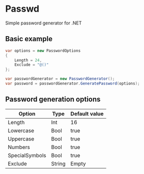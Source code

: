 # Passwd
Simple password generator for .NET

## Basic example

```cs
var options = new PasswordOptions
{  
    Length = 24,
    Exclude = "@()"
};

var passwordGenerator = new PasswordGenerator();
var password = passwordGenerator.GeneratePassword(options);
```

## Password generation options

| Option           | Type        |  Default value |
| ---------------- | ----------- | -------------- |
| Length           | Int         | 16             |
| Lowercase        | Bool        | true           |
| Uppercase        | Bool        | true           |
| Numbers          | Bool        | true           |
| SpecialSymbols   | Bool        | true           |
| Exclude          | String      | Empty          |
